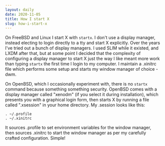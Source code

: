 ```yaml
---
layout: daily
date: 2020-11-05
title: How I start X
slug: how-i-start-x
---
```


On FreeBSD and Linux I start X with `startx`. I don't use a display manager, instead electing to
login directly to a tty and start X explicitly. Over the years I've tried out a bunch of display
managers. I used SLIM while it existed, and LXDM after that, but at some point I decided that
the complexity of configuring a display manager to start X just the way I like meant more work
than typing `startx` the first time I login to my computer. I maintain a .xinitrc file which
performs some setup and starts my window manager of choice - dwm.

On OpenBSD, which I occasionally experiment with, there is no `startx` command because something
something security. OpenBSD comes with a display manager called "xenodm" (if you select it
during installation), which presents you with a graphical login form, then starts X by running
a file called ".xsession" in your home directory. My .session looks like this:
```
. ~/.profile
. ~/.xinitrc
```
It sources .profile to set environment variables for the window manager, then sources .xinitrc
to start the window manager as per my carefully crafted configuration. Simple!
